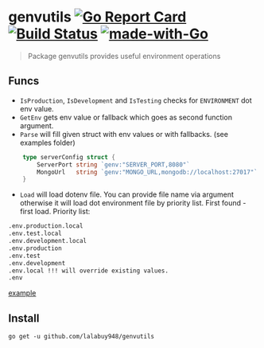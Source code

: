 # genvutils  [![Go Report Card](https://goreportcard.com/badge/github.com/lalabuy948/genvutils)](https://goreportcard.com/report/github.com/lalabuy948/genvutils)  [![Build Status](https://github.com/lalabuy948/genvutils/workflows/build/badge.svg)](https://github.com/lalabuy948/genvutils/actions) [![made-with-Go](https://img.shields.io/badge/Made%20with-Go-1f425f.svg)](http://golang.org)

> Package genvutils provides useful environment operations

## Funcs

- `IsProduction`, `IsDevelopment` and `IsTesting` checks for `ENVIRONMENT` dot env value.
- `GetEnv` gets env value or fallback which goes as second function argument.
- `Parse` will fill given struct with env values or with fallbacks. (see examples folder)
```go
	type serverConfig struct {
		ServerPort string `genv:"SERVER_PORT,8080"`
		MongoUrl   string `genv:"MONGO_URL,mongodb://localhost:27017"`
	}
```
- `Load` will load dotenv file. You can provide file name via argument otherwise it will load dot environment file by priority list.
First found - first load. Priority list:
```sh
.env.production.local
.env.test.local
.env.development.local
.env.production
.env.test
.env.development
.env.local !!! will override existing values.
.env
```

[example](examples/simple.go)

## Install

`go get -u github.com/lalabuy948/genvutils`
